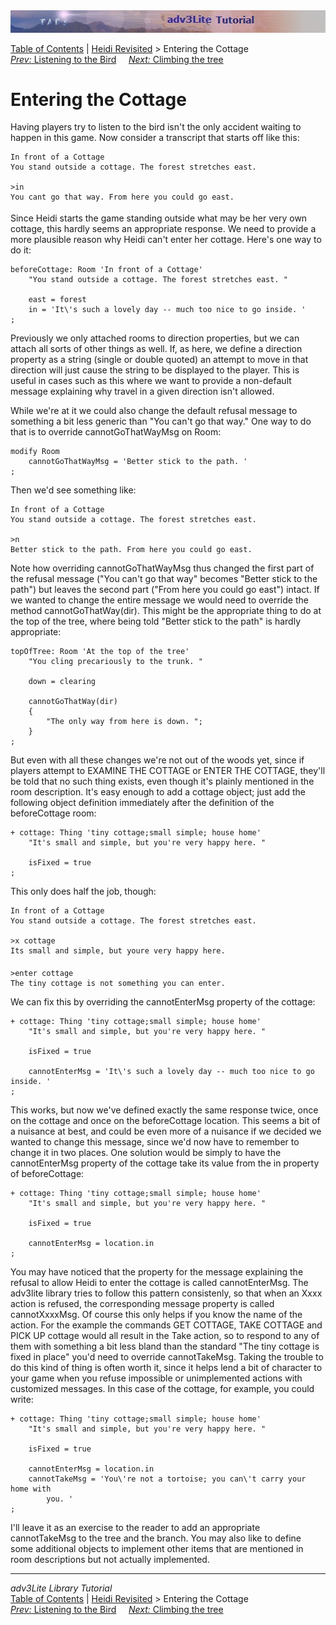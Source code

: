 ---
---
<div class="topbar">

<img src="topbar.jpg" data-border="0" />

</div>

<div class="nav">

<a href="toc.html" class="nav">Table of Contents</a> \|
<a href="revisit.html" class="nav">Heidi Revisited</a> \> Entering the
Cottage  
<span class="navnp"><a href="listening.html" class="nav"><em>Prev:</em> Listening to the
Bird</a>    
<a href="climbing.html" class="nav"><em>Next:</em> Climbing the tree</a>
    </span>

</div>

<div class="main">

# Entering the Cottage

Having players try to listen to the bird isn't the only accident waiting
to happen in this game. Now consider a transcript that starts off like
this:

<div class="cmdline">

    In front of a Cottage
    You stand outside a cottage. The forest stretches east. 

    >in
    You cant go that way. From here you could go east.

</div>

Since Heidi starts the game standing outside what may be her very own
cottage, this hardly seems an appropriate response. We need to provide a
more plausible reason why Heidi can't enter her cottage. Here's one way
to do it:

<div class="code">

    beforeCottage: Room 'In front of a Cottage'
        "You stand outside a cottage. The forest stretches east. "
        
        east = forest
        in = 'It\'s such a lovely day -- much too nice to go inside. '
    ;

</div>

Previously we only attached rooms to direction properties, but we can
attach all sorts of other things as well. If, as here, we define a
direction property as a string (single or double quoted) an attempt to
move in that direction will just cause the string to be displayed to the
player. This is useful in cases such as this where we want to provide a
non-default message explaining why travel in a given direction isn't
allowed.

While we're at it we could also change the default refusal message to
something a bit less generic than "You can't go that way." One way to do
that is to override <span class="code">cannotGoThatWayMsg</span> on
Room:

<div class="code">

    modify Room
        cannotGoThatWayMsg = 'Better stick to the path. '
    ;

</div>

Then we'd see something like:

<div class="cmdline">

    In front of a Cottage
    You stand outside a cottage. The forest stretches east. 

    >n
    Better stick to the path. From here you could go east.

</div>

Note how overriding <span class="code">cannotGoThatWayMsg</span> thus
changed the first part of the refusal message ("You can't go that way"
becomes "Better stick to the path") but leaves the second part ("From
here you could go east") intact. If we wanted to change the entire
message we would need to override the method
<span class="code">cannotGoThatWay(dir)</span>. This might be the
appropriate thing to do at the top of the tree, where being told "Better
stick to the path" is hardly appropriate:

<div class="code">

    topOfTree: Room 'At the top of the tree'
        "You cling precariously to the trunk. "
        
        down = clearing
        
        cannotGoThatWay(dir)
        {
            "The only way from here is down. ";
        }
    ;

</div>

But even with all these changes we're not out of the woods yet, since if
players attempt to EXAMINE THE COTTAGE or ENTER THE COTTAGE, they'll be
told that no such thing exists, even though it's plainly mentioned in
the room description. It's easy enough to add a cottage object; just add
the following object definition immediately after the definition of the
beforeCottage room:

<div class="code">

    + cottage: Thing 'tiny cottage;small simple; house home'
        "It's small and simple, but you're very happy here. "
        
        isFixed = true
    ;

</div>

This only does half the job, though:

<div class="cmdline">

    In front of a Cottage
    You stand outside a cottage. The forest stretches east. 

    >x cottage
    Its small and simple, but youre very happy here. 

    >enter cottage
    The tiny cottage is not something you can enter. 

</div>

We can fix this by overriding the
<span class="code">cannotEnterMsg</span> property of the cottage:

<div class="code">

    + cottage: Thing 'tiny cottage;small simple; house home'
        "It's small and simple, but you're very happy here. "
        
        isFixed = true
        
        cannotEnterMsg = 'It\'s such a lovely day -- much too nice to go inside. '
    ;

</div>

This works, but now we've defined exactly the same response twice, once
on the cottage and once on the beforeCottage location. This seems a bit
of a nuisance at best, and could be even more of a nuisance if we
decided we wanted to change this message, since we'd now have to
remember to change it in two places. One solution would be simply to
have the <span class="code">cannotEnterMsg</span> property of the
cottage take its value from the <span class="code">in</span> property of
beforeCottage:

<div class="code">

    + cottage: Thing 'tiny cottage;small simple; house home'
        "It's small and simple, but you're very happy here. "
        
        isFixed = true
        
        cannotEnterMsg = location.in
    ;

</div>

You may have noticed that the property for the message explaining the
refusal to allow Heidi to enter the cottage is called
<span class="code">cannotEnterMsg</span>. The adv3lite library tries to
follow this pattern consistenly, so that when an Xxxx action is refused,
the corresponding message property is called
<span class="code">cannotXxxxMsg</span>. Of course this only helps if
you know the name of the action. For the example the commands GET
COTTAGE, TAKE COTTAGE and PICK UP cottage would all result in the Take
action, so to respond to any of them with something a bit less bland
than the standard "The tiny cottage is fixed in place" you'd need to
override <span class="code">cannotTakeMsg</span>. Taking the trouble to
do this kind of thing is often worth it, since it helps lend a bit of
character to your game when you refuse impossible or unimplemented
actions with customized messages. In this case of the cottage, for
example, you could write:

<div class="code">

    + cottage: Thing 'tiny cottage;small simple; house home'
        "It's small and simple, but you're very happy here. "
        
        isFixed = true
        
        cannotEnterMsg = location.in
        cannotTakeMsg = 'You\'re not a tortoise; you can\'t carry your home with
            you. '
    ;

</div>

I'll leave it as an exercise to the reader to add an appropriate
<span class="code">cannotTakeMsg</span> to the tree and the branch. You
may also like to define some additional objects to implement other items
that are mentioned in room descriptions but not actually implemented.

</div>

------------------------------------------------------------------------

<div class="navb">

*adv3Lite Library Tutorial*  
<a href="toc.html" class="nav">Table of Contents</a> \|
<a href="revisit.html" class="nav">Heidi Revisited</a> \> Entering the
Cottage  
<span class="navnp"><a href="listening.html" class="nav"><em>Prev:</em> Listening to the
Bird</a>    
<a href="climbing.html" class="nav"><em>Next:</em> Climbing the tree</a>
    </span>

</div>
